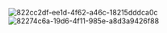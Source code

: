 ![822cc2df-ee1d-4f62-a46c-18215dddca0c](https://user-images.githubusercontent.com/110682013/192713952-24e46cdc-164b-4b9f-a565-01229f5a4167.jpg)
![82274c6a-19d6-4f11-985e-a8d3a9426f88](https://user-images.githubusercontent.com/110682013/192713963-1b0439fe-5540-4f4d-b77e-2c5536dea9ba.jpg)

